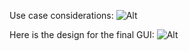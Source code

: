 Use case considerations: ![Alt](https://github.com/rkastilani/PowerOutagePredictor/blob/master/Graphs/usecase.png)

Here is the design for the final GUI: ![Alt](https://github.com/rkastilani/PowerOutagePredictor/blob/master/Graphs/GUIDesign.png)

